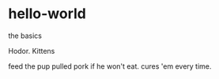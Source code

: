 # hello-world
the basics

Hodor. Kittens 

feed the pup pulled pork if he won't eat. cures 'em every time.
